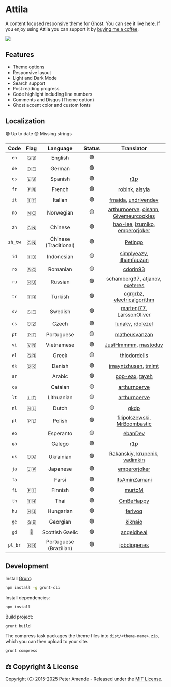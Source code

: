 # Attila

A content focused responsive theme for [Ghost](https://github.com/tryghost/ghost/). You can see it live [here](https://attila.peteramende.de/). If you enjoy using Attila you can support it by [buying me a coffee](https://paypal.me/zutrinken).

<img src="https://raw.githubusercontent.com/zutrinken/attila/master/src/screenshot.webp" />

## Features

* Theme options
* Responsive layout
* Light and Dark Mode
* Search support
* Post reading progress
* Code highlight including line numbers
* Comments and Disqus (Theme option)
* Ghost accent color and custom fonts

## Localization

🟢 Up to date  🟡 Missing strings

| Code | Flag | Language | Status | Translator |
| :--: | :--: | :------: | :----: | :--------: |
| `en` | 🇬🇧 | English | 🟢 | |
| `de` | 🇩🇪 | German | 🟢 | |
| `es` | 🇪🇸 | Spanish | 🟢 | [r1p](https://github.com/r1p) |
| `fr` | 🇫🇷 | French | 🟢 | [robink](https://github.com/robink), [alsyia](https://github.com/alsyia) |
| `it` | 🇮🇹 | Italian | 🟢 | [fmaida](https://github.com/fmaida), [undrivendev](https://github.com/undrivendev) |
| `no` | 🇳🇴 | Norwegian | 🟡 | [arthurnoerve](https://github.com/arthurnoerve), [oisann](https://github.com/oisann), [Givemeurcookies](https://github.com/givemeurcookies) |
| `zh` | 🇨🇳 | Chinese | 🟢 | [hao-lee](https://github.com/hao-lee), [izumiko](https://github.com/izumiko), [emperorjoker](https://github.com/emperorjoker) |
| `zh_tw` | 🇨🇳 | Chinese (Traditional) | 🟢 | [Petingo](https://github.com/Petingo)
| `id` | 🇮🇩 | Indonesian | 🟡 | [simplyeazy](https://github.com/simplyeazy), [ilhamfauzan](https://github.com/ilhamfauzan) |
| `ro` | 🇷🇴 | Romanian | 🟡 | [cdorin93](https://github.com/cdorin93) |
| `ru` | 🇷🇺 | Russian | 🟢 | [schamberg97](https://github.com/schamberg97), [atjanov](https://github.com/atjanov), [exeteres](https://github.com/exeteres) |
| `tr` | 🇹🇷 | Turkish | 🟢 | [cgrgrbz](https://github.com/cgrgrbz), [electricalgorithm](https://github.com/electricalgorithm) |
| `sv` | 🇸🇪 | Swedish | 🟢 | [martenj77](https://github.com/martenj77), [LarssonOliver](https://github.com/LarssonOliver) |
| `cs` | 🇨🇿 | Czech | 🟢 | [lunakv](https://github.com/lunakv), [rdolezel](https://github.com/rdolezel) |
| `pt` | 🇵🇹 | Portuguese | 🟡 | [matheusvanzan](https://github.com/matheusvanzan) |
| `vi` | 🇻🇳 | Vietnamese | 🟢 | [JustHmmmm](https://github.com/justhmmmm), [mastoduy](https://github.com/mastoduy) |
| `el` | 🇬🇷 | Greek | 🟡 | [thiodordelis](https://github.com/thiodordelis) |
| `dk` | 🇩🇰 | Danish | 🟢 | [jmayntzhusen](https://github.com/jmayntzhusen), [tmlmt](https://github.com/tmlmt) |
| `ar` | | Arabic | 🟢 | [pop-eax](https://github.com/pop-eax), [tayeh](https://github.com/tayeh)|
| `ca` | | Catalan | 🟡 | [arthurnoerve](https://github.com/arthurnoerve) |
| `lt` | 🇱🇹 | Lithuanian | 🟡 | [arthurnoerve](https://github.com/arthurnoerve) |
| `nl` | 🇳🇱 | Dutch | 🟡 | [gkdp](https://github.com/gkdp) |
| `pl` | 🇵🇱 | Polish | 🟢 | [filipolszewski](https://github.com/filipolszewski), [MrBoombastic](https://github.com/mrboombastic) |
| `eo` | | Esperanto | 🟡 | [ebanDev](https://github.com/ebanDev) |
| `ga` | | Galego | 🟢 | [r1p](https://github.com/r1p) |
| `uk` | 🇺🇦 | Ukrainian | 🟢 | [Rakanskiy](https://github.com/rakanskiy), [krupenik](https://github.com/krupenik), [vadimkin](https://github.com/vadimkin) |
| `ja` | 🇯🇵 | Japanese | 🟢 | [emperorjoker](https://github.com/emperorjoker) |
| `fa` | | Farsi | 🟢 | [ItsAminZamani](https://github.com/ItsAminZamani) |
| `fi` | 🇫🇮 | Finnish | 🟢 | [murtoM](https://github.com/murtoM) |
| `th` | 🇹🇭 | Thai | 🟢 | [GmBeHappy](https://github.com/GmBeHappy) |
| `hu` | 🇭🇺 | Hungarian | 🟢 | [ferivoq](https://github.com/ferivoq) |
| `ge` | 🇬🇪 | Georgian | 🟢 | [kiknaio](https://github.com/kiknaio) |
| `gd` | 🏴󠁧󠁢󠁳󠁣󠁴󠁿 | Scottish Gaelic | 🟢 | [angeidheal](https://github.com/angeidheal) |
| `pt_br` | 🇧🇷 | Portuguese (Brazilian) | 🟢 | [jobdiogenes](https://github.com/jobdiogenes) |

## Development

Install [Grunt](https://gruntjs.com/getting-started/):
````bash
npm install -g grunt-cli
````
Install dependencies:
````bash
npm install
````
Build project:
````bash
grunt build
````
The compress task packages the theme files into `dist/<theme-name>.zip`, which you can then upload to your site.
````bash
grunt compress
````
## ⚖️ Copyright & License

Copyright (C) 2015-2025 Peter Amende - Released under the [MIT License](https://github.com/zutrinken/attila/blob/master/LICENSE).
